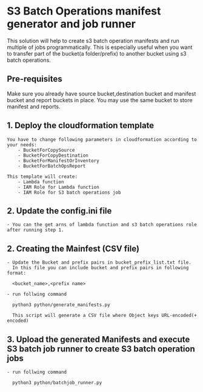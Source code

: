 # S3 Batch Operations manifest generator and job runner
This solution will help to create s3 batch operation manifests and run multiple of jobs programmatically. This is especially useful when you want to transfer part of the bucket(a folder/prefix) to another bucket using s3 batch operations.
## Pre-requisites
Make sure you already have source bucket,destination bucket and manifest bucket and report buckets in place.
You may use the same bucket to store manifest and reports.
##  1. Deploy the cloudformation template
    You have to change following parameters in cloudformation according to your needs:
        - BucketForCopySource
        - BucketForCopyDestination
        - BucketForManifestOrInventory
        - BucketForBatchOpsReport

    This template will create:
        - Lambda function
        - IAM Role for Lambda function
        - IAM Role for S3 batch operations job

##  2. Update the config.ini file
    - You can the get arns of lambda function and s3 batch operations role after running step 1.
##  2. Creating the Mainfest (CSV file)
       
    - Update the Bucket and prefix pairs in bucket_prefix_list.txt file.
      In this file you can include bucket and prefix pairs in following format:
      
      <bucket_name>,<prefix name>
      
    - run follwing command
     
      python3 python/generate_manifests.py
      
      This script will generate a CSV file where Object keys URL-encoded(+ encoded)
     
##  3. Upload the generated Manifests and execute S3 batch job runner to create S3 batch operation jobs
    - run follwing command
   
      python3 python/batchjob_runner.py

     
